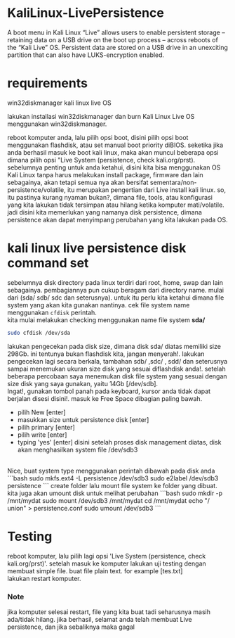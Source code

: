 # KaliLinux-LivePersistence
A boot menu in Kali Linux “Live” allows users to enable persistent storage – retaining data on a USB drive on the boot up process – across reboots of the “Kali Live” OS. Persistent data are stored on a USB drive in an unexciting partition that can also have LUKS-encryption enabled.

# requirements
win32diskmanager
kali linux live OS

lakukan installasi win32diskmanager dan burn Kali Linux Live OS menggunakan win32diskmanager.

reboot komputer anda, lalu pilih opsi boot, disini pilih opsi boot menggunakan flashdisk, atau set manual boot priority diBIOS. seketika jika anda berhasil masuk ke boot kali linux, maka akan muncul beberapa opsi dimana pilih opsi "Live System (persistence, check kali.org/prst).
</br>
sebelumnya penting untuk anda ketahui, disini kita bisa menggunakan OS Kali Linux tanpa harus melakukan install package, firmware dan lain sebagainya, akan tetapi semua nya akan bersifat sementara/non-persistence/volatile, itu merupakan pengertian dari Live install kali linux. so, itu pastinya kurang nyaman bukan?, dimana file, tools, atau konfigurasi yang kita lakukan tidak tersimpan atau hilang ketika komputer mati/volatile. jadi disini kita memerlukan yang namanya disk persistence, dimana persistence akan dapat menyimpang perubahan yang kita lakukan pada OS.

# kali linux live persistence disk command set

sebelumnya disk directory pada linux terdiri dari root, home, swap dan lain sebagainya. pembagiannya pun cukup beragam dari directory name. mulai dari (sda/ sdb/ sdc dan seterusnya). untuk itu perlu kita ketahui dimana file system yang akan kita gunakan nantinya. cek file system name menggunakan ```cfdisk``` perintah. 
</br>
kita mulai melakukan checking menggunakan name file system <b>sda/</b>
```bash
sudo cfdisk /dev/sda
```
lakukan pengecekan pada disk size, dimana disk sda/ diatas memiliki size 298Gb. ini tentunya bukan flashdisk kita, jangan menyerah!. lakukan pengecekan lagi secara berkala, tambahan sdb/ ,sdc/ , sdd/ dan seterusnya sampai menemukan ukuran size disk yang sesuai diflashdisk anda!. setelah beberapa percobaan saya menemukan disk file system yang sesuai dengan size disk yang saya gunakan, yaitu 14Gb [/dev/sdb].
</br>
Ingat!, gunakan tombol panah pada keyboard, kursor anda tidak dapat berjalan disesi disini!. masuk ke Free Space dibagian paling bawah.
- pilih New [enter]
- masukkan size untuk persistence disk [enter]
- pilih primary [enter]
- pilih write [enter]
- typing 'yes' [enter]
disini setelah proses disk management diatas, disk akan menghasilkan system file /dev/sdb3
</br>
Nice, buat system type menggunakan perintah dibawah pada disk anda
```bash
sudo mkfs.ext4 -L persistence /dev/sdb3
sudo e2label /dev/sdb3 persistence
```
create folder lalu mount file system ke folder yang dibuat. kita juga akan umount disk untuk melihat perubahan
```bash
sudo mkdir -p /mnt/mydat
sudo mount /dev/sdb3 /mnt/mydat
cd /mnt/mydat
echo "/ union" > persistence.conf
sudo umount /dev/sdb3
```

# Testing
reboot komputer, lalu pilih lagi opsi 'Live System (persistence, check kali.org/prst)'. setelah masuk ke komputer lakukan uji testing dengan membuat simple file. buat file plain text. for example [tes.txt]
</br>
lakukan restart komputer.

### Note
jika komputer selesai restart, file yang kita buat tadi seharusnya masih ada/tidak hilang. jika berhasil, selamat anda telah membuat Live persistence, dan jika sebaliknya maka gagal
